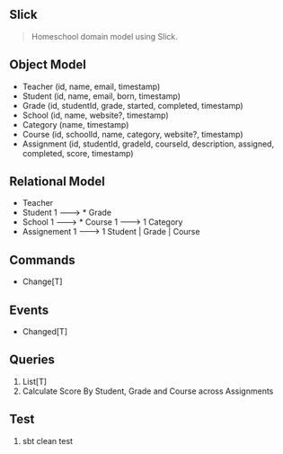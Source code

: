 Slick
-----
>Homeschool domain model using Slick.

Object Model
------------
* Teacher (id, name, email, timestamp)
* Student (id, name, email, born, timestamp)
* Grade (id, studentId, grade, started, completed, timestamp)
* School (id, name, website?, timestamp)
* Category (name, timestamp)
* Course (id, schoolId, name, category, website?, timestamp)
* Assignment (id, studentId, gradeId, courseId, description, assigned, completed, score, timestamp)

Relational Model
----------------
* Teacher
* Student 1 ---> * Grade
* School 1 ---> * Course 1 ---> 1 Category
* Assignement 1 ---> 1 Student | Grade | Course

Commands
--------
* Change[T]

Events
------
* Changed[T]

Queries
-------
1. List[T]
2. Calculate Score By Student, Grade and Course across Assignments

Test
----
1. sbt clean test
